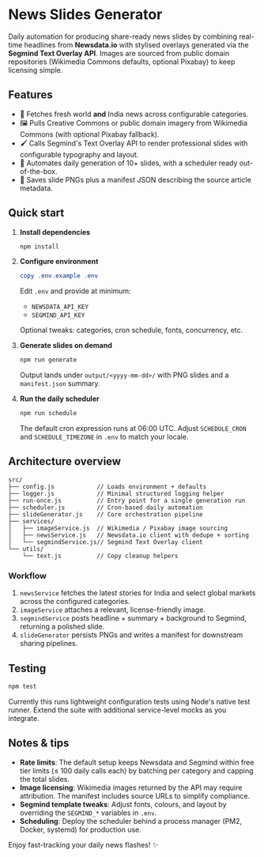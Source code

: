 # News Slides Generator

Daily automation for producing share-ready news slides by combining real-time headlines from **Newsdata.io** with stylised overlays generated via the **Segmind Text Overlay API**. Images are sourced from public domain repositories (Wikimedia Commons defaults, optional Pixabay) to keep licensing simple.

## Features

- 🔄 Fetches fresh world **and** India news across configurable categories.
- 🖼️ Pulls Creative Commons or public domain imagery from Wikimedia Commons (with optional Pixabay fallback).
- 🖌️ Calls Segmind's Text Overlay API to render professional slides with configurable typography and layout.
- 📅 Automates daily generation of 10+ slides, with a scheduler ready out-of-the-box.
- 📂 Saves slide PNGs plus a manifest JSON describing the source article metadata.

## Quick start

1. **Install dependencies**

   ```powershell
   npm install
   ```

2. **Configure environment**

   ```powershell
   copy .env.example .env
   ```

   Edit `.env` and provide at minimum:

   - `NEWSDATA_API_KEY`
   - `SEGMIND_API_KEY`

   Optional tweaks: categories, cron schedule, fonts, concurrency, etc.

3. **Generate slides on demand**

   ```powershell
   npm run generate
   ```

   Output lands under `output/<yyyy-mm-dd>/` with PNG slides and a `manifest.json` summary.

4. **Run the daily scheduler**

   ```powershell
   npm run schedule
   ```

   The default cron expression runs at 06:00 UTC. Adjust `SCHEDULE_CRON` and `SCHEDULE_TIMEZONE` in `.env` to match your locale.

## Architecture overview

```
src/
├── config.js            // Loads environment + defaults
├── logger.js            // Minimal structured logging helper
├── run-once.js          // Entry point for a single generation run
├── scheduler.js         // Cron-based daily automation
├── slideGenerator.js    // Core orchestration pipeline
├── services/
│   ├── imageService.js  // Wikimedia / Pixabay image sourcing
│   ├── newsService.js   // Newsdata.io client with dedupe + sorting
│   └── segmindService.js// Segmind Text Overlay client
└── utils/
    └── text.js          // Copy cleanup helpers
```

### Workflow

1. `newsService` fetches the latest stories for India and select global markets across the configured categories.
2. `imageService` attaches a relevant, license-friendly image.
3. `segmindService` posts headline + summary + background to Segmind, returning a polished slide.
4. `slideGenerator` persists PNGs and writes a manifest for downstream sharing pipelines.

## Testing

```powershell
npm test
```

Currently this runs lightweight configuration tests using Node's native test runner. Extend the suite with additional service-level mocks as you integrate.

## Notes & tips

- **Rate limits**: The default setup keeps Newsdata and Segmind within free tier limits (≤ 100 daily calls each) by batching per category and capping the total slides.
- **Image licensing**: Wikimedia images returned by the API may require attribution. The manifest includes source URLs to simplify compliance.
- **Segmind template tweaks**: Adjust fonts, colours, and layout by overriding the `SEGMIND_*` variables in `.env`.
- **Scheduling**: Deploy the scheduler behind a process manager (PM2, Docker, systemd) for production use.

Enjoy fast-tracking your daily news flashes! ✨
